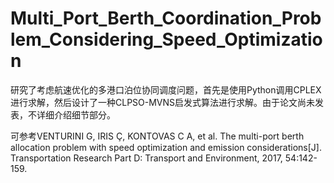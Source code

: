 # Multi_Port_Berth_Coordination_Problem_Considering_Speed_Optimization
研究了考虑航速优化的多港口泊位协同调度问题，首先是使用Python调用CPLEX进行求解，然后设计了一种CLPSO-MVNS启发式算法进行求解。由于论文尚未发表，不详细介绍细节部分。

可参考VENTURINI G, IRIS Ç, KONTOVAS C A, et al. The multi-port berth allocation problem with speed optimization and emission considerations[J]. Transportation Research Part D: Transport and Environment, 2017, 54:142-159.

